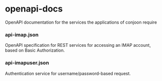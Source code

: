 # openapi-docs
OpenAPI documentation for the services the applications of conjoon require

### api-imap.json
OpenAPI specification for REST services for accessing an IMAP account,
based on Basic Authorization. 

### api-imapuser.json
Authentication service for username/password-based
request. 

